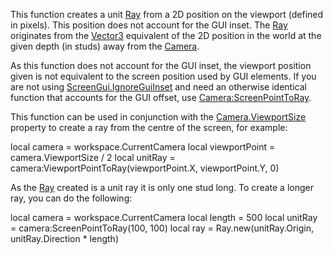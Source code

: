 This function creates a unit [Ray](https://developer.roblox.com/en-us/api-reference/datatype/Ray) from a 2D position on the viewport (defined in pixels). This position does not account for the GUI inset. The [Ray](https://developer.roblox.com/en-us/api-reference/datatype/Ray) originates from the [Vector3](https://developer.roblox.com/en-us/api-reference/datatype/Vector3) equivalent of the 2D position in the world at the given depth (in studs) away from the [Camera](https://developer.roblox.com/en-us/api-reference/class/Camera).

As this function does not account for the GUI inset, the viewport position given is not equivalent to the screen position used by GUI elements. If you are not using [ScreenGui.IgnoreGuiInset](https://developer.roblox.com/en-us/api-reference/property/ScreenGui/IgnoreGuiInset) and need an otherwise identical function that accounts for the GUI offset, use [Camera:ScreenPointToRay](https://developer.roblox.com/en-us/api-reference/function/Camera/ScreenPointToRay).

This function can be used in conjunction with the [Camera.ViewportSize](https://developer.roblox.com/en-us/api-reference/property/Camera/ViewportSize) property to create a ray from the centre of the screen, for example:

local camera = workspace.CurrentCamera
local viewportPoint = camera.ViewportSize / 2
local unitRay = camera:ViewportPointToRay(viewportPoint.X, viewportPoint.Y, 0)

As the [Ray](https://developer.roblox.com/en-us/api-reference/datatype/Ray) created is a unit ray it is only one stud long. To create a longer ray, you can do the following:

local camera = workspace.CurrentCamera
local length = 500
local unitRay = camera:ScreenPointToRay(100, 100)
local ray = Ray.new(unitRay.Origin, unitRay.Direction \* length)